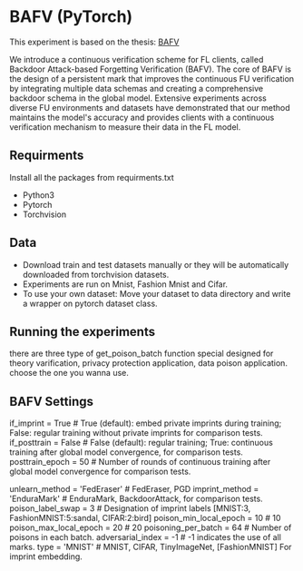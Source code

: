 # BAFV (PyTorch)

This experiment is based on the thesis: [BAFV]()

We introduce a continuous verification scheme for FL clients, called Backdoor Attack-based Forgetting Verification (BAFV). 
The core of BAFV is the design of a persistent mark that improves the continuous FU verification by integrating multiple data schemas and creating a comprehensive backdoor schema in the global model. 
Extensive experiments across diverse FU environments and datasets have demonstrated that our method maintains the model's accuracy and provides clients with a continuous verification mechanism to measure their data in the FL model.


## Requirments
Install all the packages from requirments.txt
* Python3
* Pytorch
* Torchvision

## Data
* Download train and test datasets manually or they will be automatically downloaded from torchvision datasets.
* Experiments are run on Mnist, Fashion Mnist and Cifar.
* To use your own dataset: Move your dataset to data directory and write a wrapper on pytorch dataset class.

## Running the experiments

there are three type of get_poison_batch function special designed for theory varification, privacy protection application, data poison application. choose the one you wanna use.

## BAFV Settings
if_imprint = True      # True (default): embed private imprints during training; False: regular training without private imprints for comparison tests.
if_posttrain = False   # False (default): regular training; True: continuous training after global model convergence, for comparison tests.
posttrain_epoch = 50   # Number of rounds of continuous training after global model convergence for comparison tests.

unlearn_method = 'FedEraser'        # FedEraser, PGD
imprint_method = 'EnduraMark'       # EnduraMark, BackdoorAttack, for comparison tests.
poison_label_swap = 3               # Designation of imprint labels [MNIST:3, FashionMNIST:5:sandal, CIFAR:2:bird]
poison_min_local_epoch = 10         # 10
poison_max_local_epoch = 20         # 20
poisoning_per_batch = 64            # Number of poisons in each batch.
adversarial_index = -1              # -1 indicates the use of all marks.
type = 'MNIST'                      # MNIST, CIFAR, TinyImageNet, [FashionMNIST] For imprint embedding.
